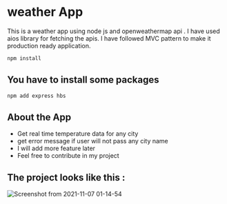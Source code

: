 # weather App

This is a weather app using node js and openweathermap api . I have used aios library for fetching the apis. I have followed MVC pattern to make it production ready application. 

```sh
npm install
```

## You have to install some packages

```sh
npm add express hbs
```

## About the App

- Get real time temperature data for any city
- get error message if user will not pass any city name 
- I will add more feature later
- Feel free to contribute in my project

## The project looks like this : 

![Screenshot from 2021-11-07 01-14-54](https://user-images.githubusercontent.com/68159874/140622281-35b98642-ccc7-40c9-9ad7-60b62e5e9d02.png)
